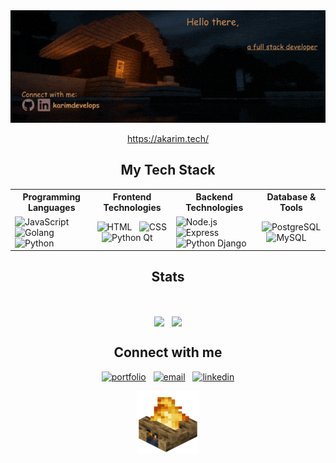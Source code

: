 <div align=center>
<img src=assets/intro.gif alt="intro">

<p>
<a href="https://akarim.tech/">https://akarim.tech/</a>
</p>

<h2>My Tech Stack</h2>

<table>
   <tr>
     <th>Programming Languages</th>
     <th>Frontend Technologies</th>
     <th>Backend Technologies</th>
     <th>Database & Tools</th>
   </tr>
   <tr>
     <td>
        <img src="https://cdn.jsdelivr.net/gh/devicons/devicon/icons/javascript/javascript-original.svg" alt="JavaScript" width="40" height="40"/> &nbsp;
        <img src="https://cdn.jsdelivr.net/gh/devicons/devicon@latest/icons/go/go-original-wordmark.svg" alt="Golang" width="40" height="40"/> &nbsp;
        <img src="https://cdn.jsdelivr.net/gh/devicons/devicon/icons/python/python-original.svg" alt="Python" width="40" height="40"/> &nbsp;
     </td>     
     <td>
        <img src="https://cdn.jsdelivr.net/gh/devicons/devicon/icons/html5/html5-original.svg" alt="HTML" width="40" height="40"/> &nbsp;
        <img src="https://cdn.jsdelivr.net/gh/devicons/devicon/icons/css3/css3-original.svg" alt="CSS" width="40" height="40"/> &nbsp;
        <img src="https://cdn.jsdelivr.net/gh/devicons/devicon@latest/icons/qt/qt-original.svg" alt="Python Qt" width="40" height="40"/> &nbsp;
     </td>     
     <td>
        <img src="https://cdn.jsdelivr.net/gh/devicons/devicon/icons/nodejs/nodejs-original.svg" alt="Node.js" width="40" height="40"/> &nbsp;
        <img src="https://cdn.jsdelivr.net/gh/devicons/devicon/icons/express/express-original.svg" alt="Express" width="40" height="40"/> &nbsp;
        <img src="https://cdn.jsdelivr.net/gh/devicons/devicon@latest/icons/django/django-plain.svg" alt="Python Django" width="40" height="40"/> &nbsp;
     </td>     
     <td>
        <img src="https://cdn.jsdelivr.net/gh/devicons/devicon/icons/postgresql/postgresql-original.svg" alt="PostgreSQL" width="40" height="40"/> &nbsp;
        <img src="https://cdn.jsdelivr.net/gh/devicons/devicon/icons/mysql/mysql-original.svg" alt="MySQL" width="40" height="40"/> &nbsp;
     </td>     
   </tr>
 </table>

<div align=center>
 <h2>Stats</h2> 
<br/>
 
  [<img height=180 align="center" margin-right="20px" src="https://gt-stats-theta.vercel.app/api?username=karimdevelops&include_all_commits=true&theme=calm_pink" />](https://github.com/anuraghazra/github-readme-stats) &nbsp;
  [<img height=180 align="center" src="https://gt-stats-theta.vercel.app/api/top-langs?username=karimdevelops&layout=compact&langs_count=6&card_width=320&theme=calm_pink" />](https://github.com/anuraghazra/github-readme-stats)

</div>
<h2>Connect with me</h2>

[<img src="https://img.shields.io/badge/portfolio-%23853bce?style=for-the-badge&link=https%3A%2F%2Fabdulkarim.up.railway.app%2F" alt="portfolio" />](https://abdulkarim.up.railway.app/) &nbsp;
[<img src="https://img.shields.io/badge/Email-%23c71610?style=for-the-badge&link=mailto%3Akarim.develops%40gmail.com" alt="email" />](mailto:karim.develops@gmail.com) &nbsp;
[<img src="https://img.shields.io/badge/linkedin-%230077B5?style=for-the-badge&link=https%3A%2F%2Fwww.linkedin.com%2Fin%2Fkarimdevelops%2F" alt="linkedin" />](https://www.linkedin.com/in/karimdevelops/)

<img height="100" width="100" src="assets/outro.gif" alt="campfire-gif">
</div>

